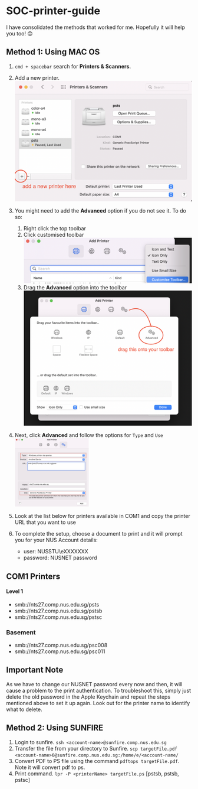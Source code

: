 # SOC-printer-guide
I have consolidated the methods that worked for me. Hopefully it will help you too! 😊

## Method 1: Using MAC OS 

1. `cmd + spacebar` search for **Printers & Scanners**. 
2. Add a new printer. ![img1](images/1.png)
3. You might need to add the **Advanced** option if you do not see it. To do so:  
    1. Right click the top toolbar 
    2. Click customised toolbar ![img2](images/2.png)
    3. Drag the **Advanced** option into the toolbar  ![img3](images/3.png)
4. Next, click **Advanced** and follow the options for `Type` and `Use`  <img src="images/4.png" width="200">

5. Look at the list below for printers available in COM1 and copy the printer URL that you want to use 
6. To complete the setup, choose a document to print and it will prompt you for your NUS Account details: 
    - user: NUSSTU\eXXXXXXX
    - password: NUSNET password

## COM1 Printers
#### Level 1
- smb://nts27.comp.nus.edu.sg/psts
- smb://nts27.comp.nus.edu.sg/pstsb
- smb://nts27.comp.nus.edu.sg/pstsc
### Basement 
- smb://nts27.comp.nus.edu.sg/psc008
- smb://nts27.comp.nus.edu.sg/psc011


## Important Note 
As we have to change our NUSNET password every now and then, it will cause a problem to the print authentication. To troubleshoot this, simply just delete the old password in the Apple Keychain and repeat the steps mentioned above to set it up again. Look out for the printer name to identify what to delete. 


## Method 2: Using SUNFIRE 
1. Login to sunfire. `ssh <account-name>@sunfire.comp.nus.edu.sg`
2. Transfer the file from your directory to Sunfire. `scp targetFile.pdf <account-name>6@sunfire.comp.nus.edu.sg:/home/e/<account-name/`
3. Convert PDF to PS file using the command `pdftops targetFile.pdf`. Note it will convert pdf to ps. 
4. Print command. `lpr -P <printerName> targetFile.ps` [pstsb, pstsb, pstsc]

